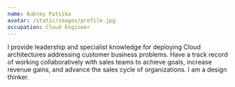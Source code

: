 ```yaml
---
name: Aubrey Patsika
avatar: /static/images/profile.jpg
occupation: Cloud Engineer
---
```


I provide leadership and specialist knowledge for deploying Cloud architectures
addressing customer business problems. Have a track record of working collaboratively
with sales teams to achieve goals, increase revenue gains, and advance the sales cycle of
organizations. I am a design thinker.